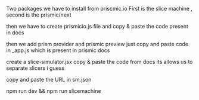 <!-- Run setup command -->
Two packages we have to install from priscmic.io
First is the slice machine , second  is the prismic/next


<!-- Configure Prismic -->
then we have to create prismicio.js file
and copy & paste the code present in docs 

<!-- Add <PrismicProvider> and <PrismicPreview> -->

then we add prism provider and prismic preview 
just copy and paste code in _app.js 
which is present in prismic docs 


<!-- Create Slice Simulator page -->
create a slice-simulator.jsx
copy & paste the code from docs its 
allows us to separate slicers i guess 

<!-- sm.json -->
copy and paste the URL in sm.json



<!-- lets Start -->
npm run dev  && npm run slicemachine